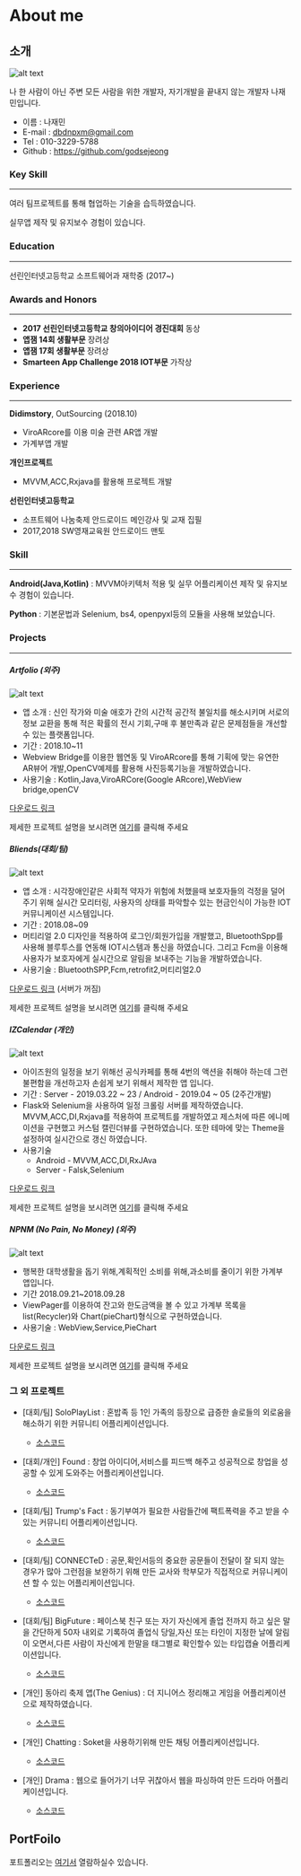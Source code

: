 # About me

## 소개

![alt text](https://github.com/godsejeong/Resume/blob/master/profile.png)

나 한 사람이 아닌 주변 모든 사람을 위한 개발자, 자기개발을 끝내지 않는 개발자 나재민입니다.

- 이름 : 나재민
- E-mail : dbdnpxm@gmail.com
- Tel : 010-3229-5788
- Github : https://github.com/godsejeong

### Key Skill

-----

여러 팀프로젝트를 통해 협업하는 기술을 습득하였습니다.

실무앱 제작 및 유지보수 경험이 있습니다.

### Education

-----

선린인터넷고등학교 소프트웨어과 재학중 (2017~)
### Awards and Honors

----

- **2017 선린인터넷고등학교 창의아이디어 경진대회** 동상
- **앱잼 14회 생활부문** 장려상
- **앱잼 17회 생활부문** 장려상
- **Smarteen App Challenge 2018 IOT부문** 가작상

### Experience

-----

**Didimstory**, OutSourcing (2018.10)
 - ViroARcore를 이용 미술 관련 AR앱 개발
 - 가계부앱 개발

**개인프로젝트**
 - MVVM,ACC,Rxjava를 활용해 프로젝트 개발
 
**선린인터넷고등학교**
 - 소프트웨어 나눔축제 안드로이드 메인강사 및 교재 집필
 - 2017,2018 SW영재교육원 안드로이드 맨토


### Skill

-----

**Android(Java,Kotlin)** : MVVM아키텍처 적용 및 실무 어플리케이션 제작 및 유지보수 경험이 있습니다.

**Python** : 기본문법과 Selenium, bs4, openpyxl등의 모듈을 사용해 보았습니다.


### Projects

-----

##### Artfolio (외주)

![alt text](https://github.com/godsejeong/Resume/blob/master/ProjectResource/ArtFoilo/Artfolio_icon.png)

- 앱 소개 : 신인 작가와 미술 애호가 간의 시간적 공간적 불일치를 해소시키며 서로의 정보 교환을 통해 적은 확률의 전시 기회,구매 후 불만족과 같은 문제점들을 개선할 수 있는 플랫폼입니다.
- 기간 : 2018.10~11
- Webview Bridge를 이용한 웹연동 및 ViroARcore를 통해 기획에 맞는 유연한 AR뷰어 개발,OpenCV예제를 활용해 사진등록기능을 개발하였습니다.
- 사용기술 : Kotlin,Java,ViroARCore(Google ARcore),WebView bridge,openCV

[다운로드 링크]( https://play.google.com/store/apps/details?id=com.didimstory.artfolioapplication)

제세한 프로젝트 설명을 보시려면 [여기](http://lahmweb.cafe24.com/?portfolio=proin-cursus-dolor)를 클릭해 주세요

##### Bliends(대회/팀)

![alt text](https://github.com/godsejeong/Resume/blob/master/ProjectResource/Bliends/Bliends_Icon.png)

- 앱 소개 :  시각장애인같은 사회적 약자가 위험에 처했을때 보호자들의 걱정을 덜어주기 위해 실시간 모리터링,
사용자의 상태를 파악할수 있는 현금인식이 가능한 IOT 커뮤니케이션 시스템입니다.
- 기간 : 2018.08~09
- 머티리얼 2.0 디자인을 적용하여 로그인/회원가입을 개발했고, BluetoothSpp를 사용해 블루투스를 연동해 IOT시스템과 통신을 하였습니다. 
그리고 Fcm을 이용해 사용자가 보호자에게 실시간으로 알림을 보내주는 기능을 개발하였습니다.
- 사용기술 : BluetoothSPP,Fcm,retrofit2,머티리얼2.0

[다운로드 링크](https://play.google.com/store/apps/details?id=com.bliends.pc.bliends) (서버가 꺼짐)

제세한 프로젝트 설명을 보시려면 [여기](https://github.com/godsejeong/Resume/blob/master/ProjectResource/Bliends/Bliends.md)를 클릭해 주세요

##### IZCalendar (개인)


![alt text](https://github.com/godsejeong/Resume/blob/master/ProjectResource/IZCalendar/IZCalendar_icon.png)

- 아이즈원의 일정을 보기 위해선 공식카페를 통해 4번의 액션을 취해야 하는데 그런 불편함을 개선하고자 손쉽게 보기 위해서 제작한 앱 입니다.
- 기간 : Server - 2019.03.22 ~ 23 / Android - 2019.04 ~ 05 (2주간개발)
- Flask와 Selenium을 사용하여 일정 크롤링 서버를 제작하였습니다. MVVM,ACC,DI,Rxjava를 적용하여 프로젝트를 개발하였고 제스처에 따른 에니메이션을 구현했고 커스텀 캘린더뷰를 구현하였습니다. 또한 테마에 맞는 Theme을 설정하여 실시간으로 갱신 하였습니다. 
- 사용기술
  - Android - MVVM,ACC,DI,RxJAva
  - Server - Falsk,Selenium
  
[다운로드 링크](https://play.google.com/store/apps/details?id=com.jjmin.izcalendar)

제세한 프로젝트 설명을 보시려면 [여기](https://github.com/godsejeong/Resume/blob/master/ProjectResource/IZCalendar/IZCalendar.md)를 클릭해 주세요

##### 	NPNM (No Pain, No Money) (외주)

![alt text](https://github.com/godsejeong/Resume/blob/master/ProjectResource/NPNM/NPNM_Icon.png)

- 행복한 대학생활을 돕기 위해,계획적인 소비를 위해,과소비를 줄이기 위한 가계부 앱입니다.
- 기간 2018.09.21~2018.09.28
- ViewPager를 이용하여 잔고와 한도금액을 볼 수 있고 가계부 목록을 list(Recycler)와 Chart(pieChart)형식으로 구현하였습니다.
- 사용기술 : WebView,Service,PieChart

[다운로드 링크](https://play.google.com/store/apps/details?id=com.householdledger)

제세한 프로젝트 설명을 보시려면 [여기](https://github.com/godsejeong/resume/blob/master/ProjectResource/NPNM/NPNM.md)를 클릭해 주세요

### 그 외 프로젝트

- [대회/팀] SoloPlayList : 혼밥족 등 1인 가족의 등장으로 급증한 솔로들의 외로움을 해소하기 위한 커뮤니티 어플리케이션입니다.
  - [소스코드](https://github.com/godsejeong/AppJam16th)
  
- [대회/개인] Found : 창업 아이디어,서비스를 피드백 해주고 성공적으로 창업을 성공할 수 있게 도와주는 어플리케이션입니다.
  - [소스코드](https://github.com/godsejeong/AppJam17th)
  
- [대회/팀] Trump's Fact : 동기부여가 필요한 사람들간에 팩트폭력을 주고 받을 수 있는 커뮤니티 어플리케이션입니다.
  - [소스코드](https://github.com/godsejeong/highToon)
  
- [대회/팀] CONNECTeD : 공문,확인서등의 중요한 공문들이 전달이 잘 되지 않는 경우가 많아 그런점을 보완하기 위해 만든 교사와 학부모가 직접적으로 커뮤니케이션 할 수 있는 어플리케이션입니다.
  - [소스코드](https://github.com/godsejeong/AppJamProject)

- [대회/팀] BigFuture : 페이스북 친구 또는 자기 자신에게 졸업 전까지 하고 싶은 말을 간단하게 50자 내외로 기록하여 
졸업식 당일,자신 또는 타인이 지정한 날에 알림이 오면서,다른 사람이 자신에게 한말을 태그별로 확인할수 있는 타입캡슐 어플리케이션입니다.
  - [소스코드](https://github.com/godsejeong/BigFuture)

- [개인] 동아리 축제 앱(The Genius) : 더 지니어스 정리해고 게임을 어플리케이션으로 제작하였습니다.
  - [소스코드](https://github.com/godsejeong/ApplePi_Genius)

- [개인] Chatting : Soket을 사용하기위해 만든 채팅 어플리케이션입니다.
  - [소스코드](https://github.com/godsejeong/chatting)

- [개인] Drama : 웹으로 들어가기 너무 귀찮아서 웹을 파싱하여 만든 드라마 어플리케이션입니다.
  - [소스코드](https://github.com/godsejeong/Drama)

## PortFoilo

포트폴리오는 [여기서](https://github.com/godsejeong/Resume/blob/master/2019_%EB%82%98%EC%9E%AC%EB%AF%BC_%ED%8F%AC%ED%8A%B8%ED%8F%B4%EB%A6%AC%EC%98%A4.pdf) 열람하실수 있습니다.
